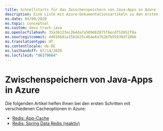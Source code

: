 ```yaml
---
title: Schnellstarts für das Zwischenspeichern von Java-Apps in Azure
description: Eine Liste mit Azure-Dokumentationsartikeln zu den ersten Schritten im Zusammenhang mit dem Zwischenspeichern von Java-Apps.
ms.date: 04/09/2020
ms.topic: conceptual
ms.custom: devx-track-java
ms.openlocfilehash: 35a36123ec264da7a509d82075f6ecd752652f8a
ms.sourcegitcommit: 44016b81a15b1625c464e6a7b2bfb55938df20b6
ms.translationtype: HT
ms.contentlocale: de-DE
ms.lasthandoff: 07/14/2020
ms.locfileid: "86379664"
---
```

# <a name="caching-for-java-apps-on-azure"></a>Zwischenspeichern von Java-Apps in Azure

Die folgenden Artikel helfen Ihnen bei den ersten Schritten mit verschiedenen Cacheoptionen in Azure:

- [Redis: App-Cache](/azure/azure-cache-for-redis/cache-java-get-started)
- [Redis: Spring Data Redis (reaktiv)](/azure/developer/java/spring-framework/configure-spring-boot-initializer-java-app-with-redis-cache)
